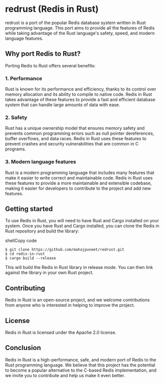 # redrust (Redis in Rust)

redrust is a port of the popular Redis database system written in Rust programming language. This port aims to provide all the features of Redis while taking advantage of the Rust language's safety, speed, and modern language features.

Why port Redis to Rust?
-----------------------

Porting Redis to Rust offers several benefits:

### 1\. Performance

Rust is known for its performance and efficiency, thanks to its control over memory allocation and its ability to compile to native code. Redis in Rust takes advantage of these features to provide a fast and efficient database system that can handle large amounts of data with ease.

### 2\. Safety

Rust has a unique ownership model that ensures memory safety and prevents common programming errors such as null pointer dereferences, buffer overflows, and data races. Redis in Rust uses these features to prevent crashes and security vulnerabilities that are common in C programs.

### 3\. Modern language features

Rust is a modern programming language that includes many features that make it easier to write correct and maintainable code. Redis in Rust uses these features to provide a more maintainable and extensible codebase, making it easier for developers to contribute to the project and add new features.

Getting started
---------------

To use Redis in Rust, you will need to have Rust and Cargo installed on your system. Once you have Rust and Cargo installed, you can clone the Redis in Rust repository and build the library:

shellCopy code
```
$ git clone https://github.com/mahajpuneet/redrust.git
$ cd redis-in-rust
$ cargo build --release
```

This will build the Redis in Rust library in release mode. You can then link against the library in your own Rust project.

Contributing
------------

Redis in Rust is an open-source project, and we welcome contributions from anyone who is interested in helping to improve the project. 

License
-------

Redis in Rust is licensed under the Apache 2.0 license. 

Conclusion
----------

Redis in Rust is a high-performance, safe, and modern port of Redis to the Rust programming language. We believe that this project has the potential to become a popular alternative to the C-based Redis implementation, and we invite you to contribute and help us make it even better.
